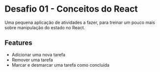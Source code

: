 # Desafio 01 - Conceitos do React

Uma pequena aplicação de atividades a fazer, para treinar um pouco mais sobre manipulação do estado no React.

## Features

- Adicionar uma nova tarefa
- Remover uma tarefa
- Marcar e desmarcar uma tarefa como concluída
